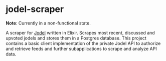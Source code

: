 # jodel-scraper

__Note__: Currently in a non-functional state.

A scraper for [Jodel](https://www.jodel-app.com) written in Elixir.
Scrapes most recent, discussed and upvoted jodels and stores them in a Postgres database.
This project contains a basic client implementation of the private Jodel API to authorize
and retrieve feeds and further subapplications to scrape and analyze API data.
